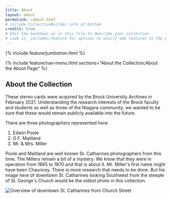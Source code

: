 ```yaml
---
title: About
layout: about
permalink: /about.html
# include CollectionBuilder info at bottom
credits: true
# Edit the markdown on in this file to describe your collection
# Look in _includes/feature for options to easily add features to the page
---
```


{% include feature/jumbotron.html %}

{% include feature/nav-menu.html sections="About the Collection;About the About Page" %}

## About the Collection

These stereo cards were acquired by the Brock University Archives in February 2021.  Understanding the research interests of the Brock faculty and students as well as those of the Niagara community, we wanted to be sure that these would remain publicly available into the future.

There are three photographers represented here:
1. Edwin Poole
2. G.F. Maitland
3. Mr. & Mrs. Miller

Poole and Maitland are well known St. Catharines photographers from this time. The Millers remain a bit of a mystery.  We know that they were in operation from 1865 to 1870 and that is about it.  Mr. Miller's first name might have been Chauncey.  There is more research that needs to be done.  But his image here of downtown St. Catharines looking Southwest from the steeple of St. George's Church would be the oldest photo in this collection.

![Overview of downtown St. Catharines from Church Street](/card1.jpg)


